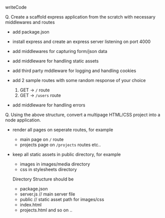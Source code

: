 writeCode
<!-- ... -->
Q. Create a scaffold express application from the scratch with necessary middlewares and routes

- add package.json
- install express and create an express server listening on port 4000
- add middlewares for capturing form/json data
- add middleware for handling static assets
- add third party mddleware for logging and handling cookies
- add 2 sample routes with some random response of your choice

  1. GET -> `/` route
  2. GET -> `/users` route

- add middleware for handling errors

Q. Using the above structure, convert a multipage HTML/CSS project into a node application.

- render all pages on seperate routes, for example
  - main page on `/` route
  - projects page on `/projects` routes etc..
- keep all static assets in public directory, for example

  - images in images/media directory
  - css in stylesheets directory

  Directory Structure should be

  - package.json
  - server.js // main server file
  - public // static asset path for images/css
  - index.html
  - projects.html and so on ..
